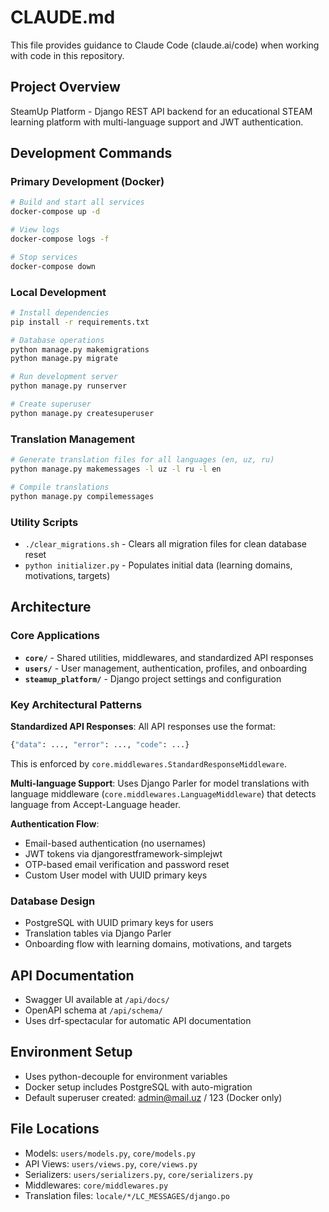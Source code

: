 # CLAUDE.md

This file provides guidance to Claude Code (claude.ai/code) when working with code in this repository.

## Project Overview
SteamUp Platform - Django REST API backend for an educational STEAM learning platform with multi-language support and JWT authentication.

## Development Commands

### Primary Development (Docker)
```bash
# Build and start all services
docker-compose up -d

# View logs
docker-compose logs -f

# Stop services  
docker-compose down
```

### Local Development
```bash
# Install dependencies
pip install -r requirements.txt

# Database operations
python manage.py makemigrations
python manage.py migrate

# Run development server
python manage.py runserver

# Create superuser
python manage.py createsuperuser
```

### Translation Management
```bash
# Generate translation files for all languages (en, uz, ru)
python manage.py makemessages -l uz -l ru -l en

# Compile translations
python manage.py compilemessages
```

### Utility Scripts
- `./clear_migrations.sh` - Clears all migration files for clean database reset
- `python initializer.py` - Populates initial data (learning domains, motivations, targets)

## Architecture

### Core Applications
- **`core/`** - Shared utilities, middlewares, and standardized API responses
- **`users/`** - User management, authentication, profiles, and onboarding
- **`steamup_platform/`** - Django project settings and configuration

### Key Architectural Patterns

**Standardized API Responses**: All API responses use the format:
```python
{"data": ..., "error": ..., "code": ...}
```
This is enforced by `core.middlewares.StandardResponseMiddleware`.

**Multi-language Support**: Uses Django Parler for model translations with language middleware (`core.middlewares.LanguageMiddleware`) that detects language from Accept-Language header.

**Authentication Flow**: 
- Email-based authentication (no usernames)
- JWT tokens via djangorestframework-simplejwt
- OTP-based email verification and password reset
- Custom User model with UUID primary keys

### Database Design
- PostgreSQL with UUID primary keys for users
- Translation tables via Django Parler
- Onboarding flow with learning domains, motivations, and targets

## API Documentation
- Swagger UI available at `/api/docs/`
- OpenAPI schema at `/api/schema/`
- Uses drf-spectacular for automatic API documentation

## Environment Setup
- Uses python-decouple for environment variables
- Docker setup includes PostgreSQL with auto-migration
- Default superuser created: admin@mail.uz / 123 (Docker only)

## File Locations
- Models: `users/models.py`, `core/models.py`
- API Views: `users/views.py`, `core/views.py`
- Serializers: `users/serializers.py`, `core/serializers.py`
- Middlewares: `core/middlewares.py`
- Translation files: `locale/*/LC_MESSAGES/django.po`